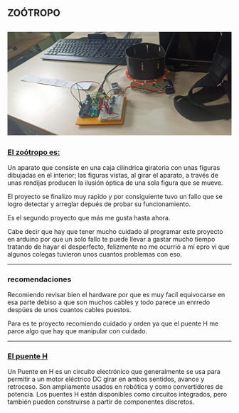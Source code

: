 ## ZOÓTROPO
![](https://github.com/Samael696/arduino/blob/main/IMG_20220119_121031.jpg?raw=true)
-------

### [El zoótropo es:](https://www.google.com/search?channel=fs&client=ubuntu&q=que+es+un+zootropo)

Un aparato que consiste en una caja cilíndrica giratoria con unas figuras dibujadas en el interior; las figuras vistas, al girar el aparato, a través de unas rendijas producen la ilusión óptica de una sola figura que se mueve. 

El proyecto se finalizo muy rapído y por consiguiente tuvo un fallo que se logro detectar y arreglar depués de probar su funcionamiento.

Es el segundo proyecto que más me gusta hasta ahora.

Cabe decir que hay que tener mucho cuidado al programar este proyecto en arduino por que un solo fallo te puede llevar
a gastar mucho tiempo tratando de hayar el desperfecto, felizmente no me ocurrió a mí epro vi que algunos colegas
tuvieron unos cuantos problemas con eso.

-----

### recomendaciones

Recomiendo revisar bien el hardware por que es muy facíl equivocarse en esa parte debiso a que son muchos cables 
y todo parece un enrredo despúes de unos cuantos cables puestos.

Para es te proyecto recomiendo cuidado y orden ya que el puente H me parce algo que hay que manipular con cuidado.

-------

### [El puente H](https://es.wikipedia.org/wiki/Puente_H_(electr%C3%B3nica))

Un Puente en H es un circuito electrónico que generalmente se usa para permitir a un motor eléctrico DC girar en ambos sentidos, avance y retroceso. Son ampliamente usados en robótica y como convertidores de potencia. Los puentes H están disponibles como circuitos integrados, pero también pueden construirse a partir de componentes discretos. 
